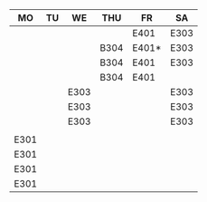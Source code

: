 |MO  |TU|WE  |THU |FR   |SA  |
|----|--|----|----|-----|----|
|    |  |    |    |E401 |E303|
|    |  |    |B304|E401*|E303|
|    |  |    |B304|E401 |E303|
|    |  |    |B304|E401 |    |
|    |  |E303|    |     |E303|
|    |  |E303|    |     |E303|
|    |  |E303|    |     |E303|
|    |  |    |    |     |    |
|E301|  |    |    |     |    |
|E301|  |    |    |     |    |
|E301|  |    |    |     |    |
|E301|  |    |    |     |    |

